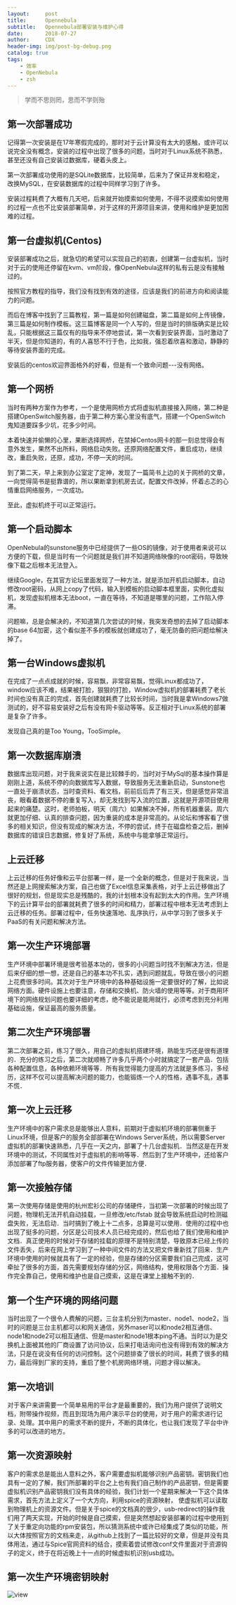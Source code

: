 ```yaml
---
layout:     post
title:      Opennebula
subtitle:   Opennebula部署安装与维护心得
date:       2018-07-27
author:     CDX
header-img: img/post-bg-debug.png
catalog: true
tags:
    - 效率
    - OpenNebula
    - zsh
---
```

 
> 学而不思则罔，思而不学则殆 

## 第一次部署成功
  
记得第一次安装是在17年寒假完成的，那时对于云计算没有太大的感触，或许可以说完全没有概念，安装的过程中出现了很多的问题，当时对于Linux系统不熟悉，甚至还没有自己安装过数据库，硬着头皮上。  

第一次部署成功使用的是SQLite数据库，比较简单，后来为了保证并发和稳定，改换MySQL，在安装数据库的过程中同样学习到了许多。
  
安装过程耗费了大概有几天吧，后来就开始摸索如何使用，不得不说摸索如何使用的过程一点也不比安装部署简单，对于这样的开源项目来讲，使用和维护是更加困难的过程。

## 第一台虚拟机(Centos)
  
安装部署成功之后，就急切的希望可以实现自己的初衷，创建第一台虚拟机，当时对于云的使用还停留在kvm、vm阶段，像OpenNebula这样的私有云是没有接触过的。  
  
按照官方教程的指导，我们没有找到有效的途径，应该是我们的前进方向和阅读能力的问题。

而后在博客中找到了三篇教程，第一篇是如何创建磁盘，第二篇是如何上传镜像，第三篇是如何制作模板。这三篇博客是同一个人写的，但是当时的排版确实是比较乱，只能根据这三篇仅有的指导来不停地尝试，第一次看到安装界面，当时激动了半天，但是你知道的，有的人喜怒不行于色，比如我，强忍着欣喜和激动，静静的等待安装界面的完成。
  
安装后的centos欢迎界面格外的好看，但是有一个致命问题---没有网络。

## 第一个网桥
  
当时有两种方案作为参考，一个是使用网桥方式将虚拟机直接接入网络，第二种是搭建OpenSwitch服务器，由于第二种方案心里没有底气，搭建一个OpenSwitch鬼知道要踩多少坑，花多少时间。  
  
本着快速并偷懒的心里，果断选择网桥，在禁掉Centos网卡的那一刻总觉得会有意外发生，果然不出所料，网络启动失败。还原网络配置文件，重启成功，继续改，重启失败，还原，成功，不停一天的时间。
  
到了第二天，早上来到办公室定了定神，发现了一篇简书上边的关于网桥的文章，一向觉得简书是挺靠谱的，所以果断拿到机房去试，配置文件改掉，怀着忐忑的心情重启网络服务，一次成功。
  
至此，虚拟机终于可以正常运行。

## 第一个启动脚本

OpenNebula的sunstone服务中已经提供了一些OS的镜像，对于使用者来说可以方便的下载，但是当时有一个问题就是我们并不知道网络映像的root密码，导致映像下载之后根本无法登入。

继续Google，在其官方论坛里面发现了一种方法，就是添加开机启动脚本，自动修改root密码，从网上copy了代码，输入到模板的启动脚本框里面，实例化虚拟机，发现虚拟机根本无法boot，一直在等待，不知道是哪里的问题，工作陷入停滞。

问题嘛，总是会解决的，不知道第几次尝试的时候，我突发奇想的去掉了启动脚本的base 64加密，这个看似差不多的模板就创建成功了，毫无防备的把问题给解决掉了。

## 第一台Windows虚拟机

在完成了一点点成就的时候，容易飘，非常容易飘，觉得Linux都成功了，window应该不难，结果被打脸，狠狠的打脸，Window虚拟机的部署耗费了老长时间也没有真正的完成，首先创建就耗费了比较长时间，当时我是拿Windows7做测试的，好不容易安装好之后有没有网卡驱动等等。反正相对于Linux系统的部署是复杂了许多。
  
发现自己真的是Too Young，TooSimple。

## 第一次数据库崩溃

数据库出现问题，对于我来说实在是比较棘手的，当时对于MySql的基本操作算是刚刚上道，系统不停的向数据库写入数据，导致服务无法重新启动，Sunstone也一直处于崩溃状态，当时查资料、看文档，前前后后弄了有三天，但是感觉非常沮丧，眼看着数据不停的重复写入，却无发找到写入流的位置，这就是开源项目使用起来的痛楚。这时，老师拍板，明天（周六）如果解决不掉，所有机器重装。周六就更加仔细、认真的排查问题，因为重装的成本是非常高的。从论坛和博客看了很多的相关知识，但没有现成的解决方法，不停的尝试，终于在磁盘检查之后，删掉数据库的错误日志数据，修复好了系统，系统中与能拿够正常运行。

## 上云迁移

上云迁移的任务好像和云平台部署一样，是一个全新的概念，但是对于我来说，当然还是上网搜索解决方案，自己也做了Excel信息采集表格，对于上云迁移做出了很好的规划，但是现实总是残酷的，我的计划根本没有起到太大的作用。生产环境下的云计算平台的部署就耗费了很多的时间和精力，部署过程中根本无法考虑到上云迁移的任务。部署过程中，任务快速落地、乱序执行，从中学习到了很多关于PaaS的有关问题和解决方法。

## 第一次生产环境部署

生产环境中部署环境是很考验基本功的，很多的小问题当时找不到解决方法，但是后来仔细的想一想，还是自己的基本功不扎实，遇到问题就乱，导致在很小的问题上花费很多时间。其次对于生产环境中的各种基础设施一定要很好的了解，比如说网络方面。硬件设施上也要注意，存储和交换机、防火墙的使用等等。对于商用环境下的网络规划问题也要详细的考虑，绝不能说是能用就行，必须考虑到充分利用基础设施，保证最高的服务质量。

## 第二次生产环境部署

第二次部署之前，练习了很久，用自己的虚拟机搭建环境，熟能生巧还是很有道理的．充分的练习之后，第二次就顺畅了许多几乎两个小时就搞定了一套产品．包括各种配置信息，各种依赖环境等等．所有我觉得能力提高的方法就是多练习，多经历，这样不仅可以提高解决问题的能力，也能锻炼一个人的性格，遇事不乱，遇事不慌．

## 第一次上云迁移

生产环境中的客户需求总是能够出人意料，前期对于虚拟机环境的部署侧重于Linux环境，但是客户的服务全部部署在Windows Server系统，所以需要Server虚拟机的部署快速熟悉，几乎在一天之内，部署了十几台虚拟机．当然这是在开发环境中的测试，不同属性对于虚拟机的影响等等．然后到了生产环境中，还给客户添加部署了ftp服务器，使客户的文件传输更加方便．

## 第一次接触存储

第一次使用存储是使用的杭州宏衫公司的存储硬件，当初第一次部署的时候出现了问题，物理机无法开机自动挂载，一旦修改/etc/fstab 就会导致系统启动时检测磁盘失败，无法启动．当时搞到了晚上十二点多，总算是可以使用．使用的过程中也出现了挺多的问题，分区是公司技术人员已经完成的，然后也给了我们使用和维护文档．真正使用的时候对于存储的挂载的原理不是特别清楚，导致原本已经上传的文件丢失，后来在网上学习到了一种中间文件的方法又把文件重新找了回来．生产环境中使用的时候就具有了一定的经验，但是存储的分区需要我们自己完成，这可牵扯了很多的方面，首先需要规划存储的分区，网络结构，使用权限各个方面．操作完全靠自己，使用和维护也是自己摸索，这是在课堂上接触不到的．

## 第一个生产环境的网络问题
  
当时出现了一个很令人费解的问题，三台主机分别为master、node1、node2，当时的问题是三台主机都可以和网关通信，另外maser可以和node2相互通信、node1和node2可以相互通信、但是master和node1根本ping不通。当时以为是交换机上面被其他的厂商设置了访问协议，后来打电话询问也没有得到有效的解决方法，只是在说没有任何的访问控制。这个问题排查了很长的时间，耗费了很多的精力，最后得到厂家的支持，重启了整个机房网络环境，问题才得以解决。

## 第一次培训
  
对于客户来讲需要一个简单易用的平台才是最重要的，我们为用户提供了说明文档，附带操作视频，而且到现场为用户演示平台的使用，对于用户的需求进行记录、处理。其中用户的需求不断的提升，不断的具体化，也让我们发现了平台中许多的可以改进的地方。

## 第一次资源映射

客户的需求总是能出人意料之外，客户需要虚拟机能够识别产品密钥。密钥我们也具有一定的了解，我们所部署的平台之上也有我们自己制作的产品密钥，但是需要虚拟机识别产品密钥我们没有具体的经验，我们计划一个星期来解决一下这个具体需求，首先方法上定义了一个大方向，利用spice的资源映射， 使虚拟机可以读取到物理机上的资源文件。但是关于spice的文档真的很少，usb-redirect的操作我们用了两天实现，开始的时候是自己摸索，但是突然想起安装部署的过程中使用到了关于重定向功能的rpm安装包，所以猜测系统中或许已经集成了类似的功能，所以大体按照官方的文档来走，从github上找到了一篇比较好的文章，但是并没有具体用法，通过与Spice官网资料的结合，摸索着尝试修改conf文件里面对于资源钩子的定义，终于在将近晚上十一点的时候虚拟机识别usb成功。

## 第一次生产环境密钥映射



![view](http://http://blog.chinaunix.net/attachment/201302/7/20940095_1360212621wRw5.jpg)
